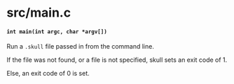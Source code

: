 # src/main.c

#### `int main(int argc, char *argv[])`
Run a `.skull` file passed in from the command line.

If the file was not found, or a file is not specified, skull sets an exit code of 1.

Else, an exit code of 0 is set.

